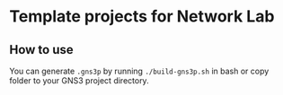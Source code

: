 # Template projects for Network Lab

## How to use

You can generate `.gns3p` by running `./build-gns3p.sh` in bash or copy folder to your GNS3 project directory.

